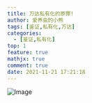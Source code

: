 ```yaml
---
title: 万达私有化的原罪!
author: 爱养虫的小熊
tags: [鉴证,私有化,万达]
categories:
  - [鉴证,私有化]
top: 1
feature: true
mathjx: true
comment: true
date: 2021-11-21 17:21:18
---
```


![Image](G:\Data\MyBlog\RongkangXiong.github.io\source\images\blog\万达私有化的原罪\640.webp)

<!--more-->